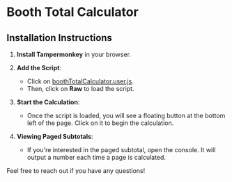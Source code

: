 # Booth Total Calculator

## Installation Instructions

1. **Install Tampermonkey** in your browser.

2. **Add the Script**:
   - Click on [boothTotalCalculator.user.js](boothTotalCalculator.user.js).
   - Then, click on **Raw** to load the script.

3. **Start the Calculation**:
   - Once the script is loaded, you will see a floating button at the bottom left of the page. Click on it to begin the calculation.

4. **Viewing Paged Subtotals**:
   - If you're interested in the paged subtotal, open the console. It will output a number each time a page is calculated.

Feel free to reach out if you have any questions!
